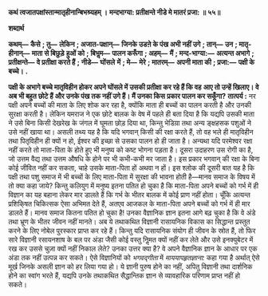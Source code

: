 **कथं त्वजातपक्षांस्तान्मातृहीनान्बिभश्र्यहम् ।** **मन्दभाग्या: प्रतीक्षन्ते नीडे मे मातरं प्रजा: ॥ ५५॥** 

**शब्दार्थ** 

**कथम्—** **कैसे** **; तु—** **लेकिन** **; अजात-पक्षान्—** **जिनके उडऩे के पंख अभी नहीं उगे** **; तान्—** **उन** **; मातृ-हीनान्—** **माता से बिछुड़े** **हुओं को** **; बिभॢम—** **पालन करूँगा** **; अहम्—** **मैं** **; मन्द-भाग्या:—** **अत्यन्त अभागे** **; प्रतीक्षन्ते—** **वे प्रतीक्षा करते हैं** **; नीडे—** **घोंसले** **में** **; मे—** **मेरे** **; मातरम्—** **अपनी माता की** **; प्रजा:—** **पक्षी के बच्चे।** **.** 

**पक्षी के अभागे बच्चे मातृविहीन होकर अपने घोंसले में उसकी प्रतीक्षा कर रहे हैं कि वह** **आए तो उन्हें खिलाए। वे अब भी बहुत छोटे हैं और उनके पंख तक नहीं उगे हैं। मैं उनका किस** **प्रकार पालन कर सकूँगा?** **तात्पर्य :** नर पक्षी अपने बच्चों की माता के लिए शोक कर रहा है, क्योंकि माता ही बच्चों का पालन करती है और उनकी सुरक्षा करती है। लेकिन यमराज ने एक छोटे बालक के वेष में पहले ही बता दिया है कि यद्यपि उसकी माता ने उसे बिना किसी देखरेख के जंगल में घूमता छोड़ दिया था, किन्तु भेडिय़ा तथा अन्य ङ्क्षहसक पशुओं ने उसे नहीं खाया था। असली तथ्य यह है कि यदि भगवान् किसी की रक्षा करते हैं, तो वह भले ही मातृविहीन तथा पितृविहीन ही क्यों न हो, ईश्वर की इच्छा से उसका पालन हो ही जाता है। अन्यथा यदि परमेश्वर रक्षा नहीं करते तो माता-पिता के होते हुए भी मनुष्य को कष्ट भोगना पड़ता है। दूसरा उदाहरण उस रोगी का है, जो उत्तम वैद्य तथा उत्तम औषधि के होने पर भी कभी-कभी मर जाता है। इस प्रकार भगवान् की रक्षा के बिना कोई जीवित नहीं कर सकता, चाहे उसके माता-पिता हों अथवा न हों। इस श्लोक की दूसरी बात यह है कि पक्षी तथा पशु समाज में भी बच्चों के लिए माता-पिता में सुरक्षा की भावना होती है—मानव समाज के विषय में तो क्या कहा जाये? किन्तु कलियुग में मनुष्य इतना पतित हो चुका है कि माता-पिता अपने बच्चों को गर्भ में ही विज्ञान का यह बहाना लेकर मार डालते हैं कि गर्भ के भीतर बालक में कोई प्राण नहीं होता। चूँकि अत्यन्त प्रशिकि्षत चिकित्सक ऐसा अभिमत देते हैं, अतएव आजकल के माता-पिता अपने बच्चों को गर्भ में ही मार डालते हैं। मानव समाज कितना पतित हो चुका है! उनका वैज्ञानिक ज्ञान इतना आगे बढ़ चुका है कि वे अंडे तथा भ्रूण के भीतर जीवन नहीं मानते। अब ये तथाकथित विज्ञानी रासायनिक विकास का सिद्धान्त प्रस्तुत करने के लिए नोबेल पुरस्कार प्राप्त कर रहे हैं। किन्तु यदि रासायनिक संयोग ही जीवन के स्रोत हैं, तो फिर सारे विज्ञानी रसायनशाष के बल पर अंडा जैसी कोई वस्तु निॢमत क्यों नहीं कर लेते और उसे इनक्युबेटर में रख कर उससे चुज़ा क्यों नहीं निकाल लेते? उनका उत्तर क्या है? वे अपने वैज्ञानिक ज्ञान के आधार पर एक अंडा तक नहीं उत्पन्न कर सकते। ऐसे विज्ञानियों को *भगवद्गीता* में *माययापहृतज्ञाना:* कहा गया है अर्थात् ऐसे मूर्ख जिनके असली ज्ञान को हर लिया गया हो। ये ज्ञानी पुरुष होने का नहीं, अपितु विज्ञानी तथा दार्शनिक होने का स्वांग भरते हैं, यद्यपि उनके तथाकथित सैद्धान्तिक ज्ञान से व्यावहारिक परिणाम प्राप्त नहीं हो सकते।  